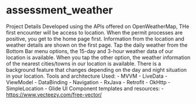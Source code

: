 # assessment_weather
Project Details  Developed using the APIs offered on OpenWeatherMap, THe first encounter will be access to location. When the permit processes are positive, you get to the home page first. Information from the location and weather details are shown on the first page. Tap the daily weather from the Bottom Bar menu options, the 15-day and 3-hour weather data of our location is available. When you tap the other option, the weather information of the nearest cities/towns in our location is available. There is a background feature that changes depending on the day and night situation in your location.  Tools and architecture Used: - MVVM  - LiveData - ViewModel - DataBinding - Navigation - RxJava - Retrofit - OkHttp - SimpleLocation - Glide  UI Component templates and resources:  - https://www.vecteezy.com/free-vector/
